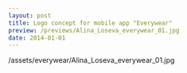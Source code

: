```yaml
---
layout: post
title: Logo concept for mobile app "Everywear"
preview: /previews/Alina_Loseva_everywear_01.jpg
date: 2014-01-01
---
```

/assets/everywear/Alina_Loseva_everywear_01.jpg
